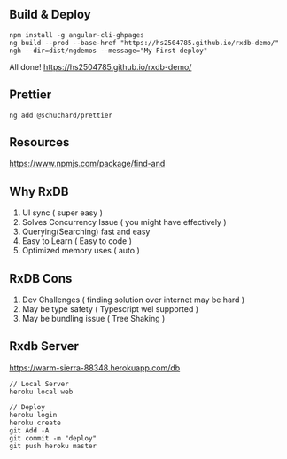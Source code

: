 ## Build & Deploy

```
npm install -g angular-cli-ghpages
ng build --prod --base-href "https://hs2504785.github.io/rxdb-demo/"
ngh --dir=dist/ngdemos --message="My First deploy"
```

All done!
https://hs2504785.github.io/rxdb-demo/

## Prettier

```
ng add @schuchard/prettier
```

## Resources

https://www.npmjs.com/package/find-and

## Why RxDB

1. UI sync ( super easy )
2. Solves Concurrency Issue ( you might have effectively )
3. Querying(Searching) fast and easy
4. Easy to Learn ( Easy to code )
5. Optimized memory uses ( auto )

## RxDB Cons

1. Dev Challenges ( finding solution over internet may be hard )
2. May be type safety ( Typescript wel supported )
3. May be bundling issue ( Tree Shaking )

## Rxdb Server

https://warm-sierra-88348.herokuapp.com/db

```
// Local Server
heroku local web

// Deploy
heroku login
heroku create
git Add -A
git commit -m "deploy"
git push heroku master
```
